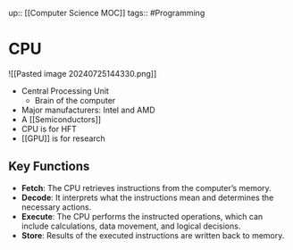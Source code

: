 up:: [[Computer Science MOC]]
tags:: #Programming  
# CPU
![[Pasted image 20240725144330.png]]
- Central Processing Unit
	- Brain of the computer
- Major manufacturers: Intel and AMD
- A [[Semiconductors]]
- CPU is for HFT
- [[GPU]] is for research
## Key Functions
- **Fetch**: The CPU retrieves instructions from the computer’s memory.
- **Decode**: It interprets what the instructions mean and determines the necessary actions.
- **Execute**: The CPU performs the instructed operations, which can include calculations, data movement, and logical decisions.
- **Store**: Results of the executed instructions are written back to memory.

